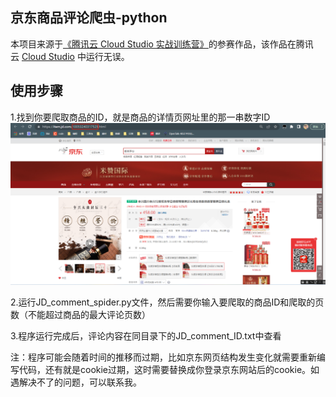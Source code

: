 ## 京东商品评论爬虫-python ##

本项目来源于[《腾讯云 Cloud Studio 实战训练营》](https://marketing.csdn.net/p/06a21ca7f4a1843512fa8f8c40a16635)的参赛作品，该作品在腾讯云 [Cloud Studio](https://www.cloudstudio.net/?utm=csdn) 中运行无误。

##  使用步骤 ##

1.找到你要爬取商品的ID，就是商品的详情页网址里的那一串数字ID
![](./img/1.png)

2.运行JD_comment_spider.py文件，然后需要你输入要爬取的商品ID和爬取的页数（不能超过商品的最大评论页数）

3.程序运行完成后，评论内容在同目录下的JD_comment_ID.txt中查看

注：程序可能会随着时间的推移而过期，比如京东网页结构发生变化就需要重新编写代码，还有就是cookie过期，这时需要替换成你登录京东网站后的cookie。如遇解决不了的问题，可以联系我。

